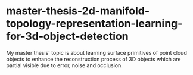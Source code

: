 # master-thesis-2d-manifold-topology-representation-learning-for-3d-object-detection

My master thesis' topic is about learning surface primitives of point cloud objects to enhance the reconstruction process of 3D objects which are partial visible due to error, noise and occlusion.